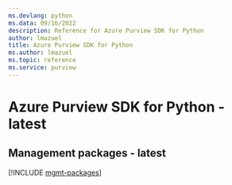 ```yaml
---
ms.devlang: python
ms.data: 09/16/2022
description: Reference for Azure Purview SDK for Python
author: lmazuel
title: Azure Purview SDK for Python
ms.author: lmazuel
ms.topic: reference
ms.service: purview
---
```

# Azure Purview SDK for Python - latest

## Management packages - latest
[!INCLUDE [mgmt-packages](purview-mgmt-index.md)]